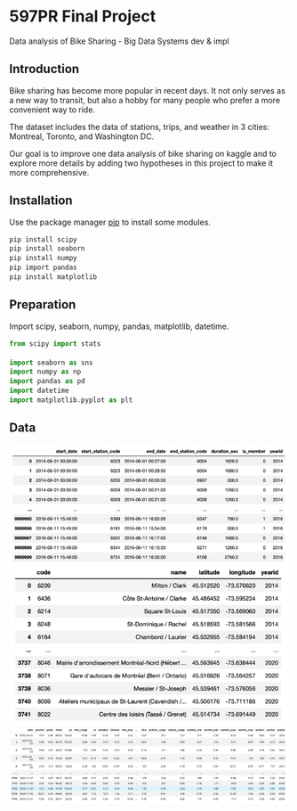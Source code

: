 # 597PR Final Project

Data analysis of Bike Sharing - Big Data Systems dev & impl

## Introduction

Bike sharing has become more popular in recent days. It not only serves as a new way to transit, but also a hobby for many people who prefer a more convenient way to ride.

The dataset includes the data of stations, trips, and weather in 3 cities: Montreal, Toronto, and Washington DC.

Our goal is to improve one data analysis of bike sharing on kaggle and to explore more details by adding two hypotheses in this project to make it more comprehensive.

## Installation

Use the package manager [pip](https://pip.pypa.io/en/stable/) to install some modules.

```bash
pip install scipy
pip install seaborn
pip install numpy
pip import pandas
pip install matplotlib
```

## Preparation

Import scipy, seaborn, numpy, pandas, matplotlib, datetime.

```python
from scipy import stats

import seaborn as sns
import numpy as np
import pandas as pd
import datetime
import matplotlib.pyplot as plt
```

## Data

![image](https://github.com/ken1009us/2021Fall_finals/blob/main/image/trip.png "Trip Dataframe")
![image](https://github.com/ken1009us/2021Fall_finals/blob/main/image/station.png "Station Dataframe")
![image](https://github.com/ken1009us/2021Fall_finals/blob/main/image/weather.png "Weather Dataframe")


<!-- ## Output -->
